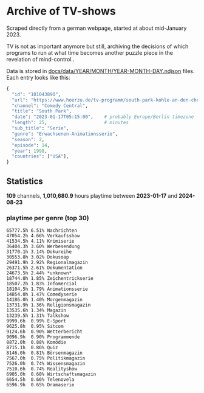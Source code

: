 # Archive of TV-shows

Scraped directly from a german webpage, started at about mid-January 2023.

TV is not as important anymore but still, archiving the decisions of which programs to run at what time
becomes another puzzle piece in the revelation of mind-control.. 

Data is stored in [docs/data/YEAR/MONTH/YEAR-MONTH-DAY.ndjson](docs/data/) files. 
Each entry looks like this:

```python
{
  "id": "181043890", 
  "url": "https://www.hoerzu.de/tv-programm/south-park-kohle-an-den-chefkoch/bid_181043890/", 
  "channel": "Comedy Central", 
  "title": "South Park", 
  "date": "2023-01-17T05:15:00",    # probably Europe/Berlin timezone 
  "length": 25,                     # minutes 
  "sub_title": "Serie", 
  "genre": "Erwachsenen-Animationsserie", 
  "season": 2, 
  "episode": 14, 
  "year": 1998, 
  "countries": ["USA"],
}
```

## Statistics

**109** channels, **1,010,680.9** hours playtime between **2023-01-17** and **2024-08-23**


### playtime per genre (top 30)

    65777.5h 6.51% Nachrichten
    47054.2h 4.66% Verkaufsshow
    41534.5h 4.11% Krimiserie
    36404.3h 3.60% Werbesendung
    31770.1h 3.14% Dokureihe
    30553.8h 3.02% Dokusoap
    29491.9h 2.92% Regionalmagazin
    26371.5h 2.61% Dokumentation
    24673.5h 2.44% *unknown*
    18744.0h 1.85% Zeichentrickserie
    18507.2h 1.83% Infomercial
    18104.5h 1.79% Animationsserie
    14854.0h 1.47% Comedyserie
    14186.0h 1.40% Morgenmagazin
    13731.9h 1.36% Religionsmagazin
    13535.6h 1.34% Magazin
    13239.5h 1.31% Talkshow
    9999.6h  0.99% E-Sport
    9625.8h  0.95% Sitcom
    9124.6h  0.90% Wetterbericht
    9096.9h  0.90% Programmende
    8872.0h  0.88% Komödie
    8715.1h  0.86% Quiz
    8146.0h  0.81% Börsenmagazin
    7567.0h  0.75% Politikmagazin
    7526.0h  0.74% Wissensmagazin
    7510.6h  0.74% Realityshow
    6905.0h  0.68% Wirtschaftsmagazin
    6654.5h  0.66% Telenovela
    6596.9h  0.65% Dramaserie
